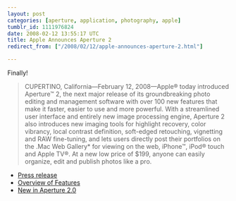 ```yaml
---
layout: post
categories: [aperture, application, photography, apple]
tumblr_id: 1111976824  
date: 2008-02-12 13:55:17 UTC
title: Apple Announces Aperture 2
redirect_from: ["/2008/02/12/apple-announces-aperture-2.html"]

---
```


<img src="/attachments/2008/02/contentfooter_aperture20080206.png" alt="" style="float:right;margin-left:10px;margin-bottom:10px;" />Finally!

<blockquote>CUPERTINO, California—February 12, 2008—Apple® today introduced Aperture™ 2, the next major release of its groundbreaking photo editing and management software with over 100 new features that make it faster, easier to use and more powerful. With a streamlined user interface and entirely new image processing engine, Aperture 2 also introduces new imaging tools for highlight recovery, color vibrancy, local contrast definition, soft-edged retouching, vignetting and RAW fine-tuning, and lets users directly post their portfolios on the .Mac Web Gallery* for viewing on the web, iPhone™, iPod® touch and Apple TV®. At a new low price of $199, anyone can easily organize, edit and publish photos like a pro.</blockquote>

<ul>
<li><a href="http://www.apple.com/pr/library/2008/02/12aperture2.html">Press release</a></li>
<li><a href="http://www.apple.com/aperture/features/">Overview of Features</a></li>
<li><a href="http://www.apple.com/aperture/features/100.html">New in Aperture 2.0</a></li>
</ul>

